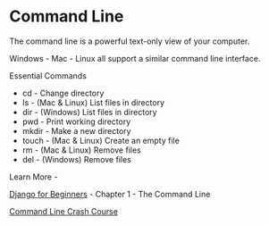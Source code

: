 # Command Line

The command line is a powerful text-only view of your computer.

Windows - Mac - Linux all support a similar command line interface.

Essential Commands

* cd  - Change directory
* ls   - (Mac & Linux) List files in directory
* dir  - (Windows)  List files in directory
* pwd - Print working directory
* mkdir - Make a new directory
* touch - (Mac & Linux) Create an empty file
* rm - (Mac & Linux) Remove files
* del - (Windows) Remove files


Learn More - 

[Django for Beginners](https://www.amazon.com/Django-Beginners-Build-websites-Python-ebook/dp/B079ZZLRRL) - Chapter 1 - The Command Line

[Command Line Crash Course](https://learnpythonthehardway.org/book/appendixa.html)